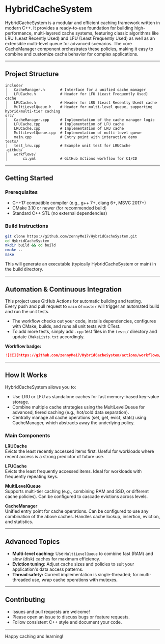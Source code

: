# HybridCacheSystem

HybridCacheSystem is a modular and efficient caching framework written in modern C++. It provides a ready-to-use foundation for building high-performance, multi-layered cache systems, featuring classic algorithms like LRU (Least Recently Used) and LFU (Least Frequently Used) as well as an extensible multi-level queue for advanced scenarios. The core CacheManager component orchestrates these policies, making it easy to combine and customize cache behavior for complex applications.

---

## Project Structure

```
include/
│   CacheManager.h       # Interface for a unified cache manager
│   LFUCache.h           # Header for LFU (Least Frequently Used) cache
│   LRUCache.h           # Header for LRU (Least Recently Used) cache
│   MultiLevelQueue.h    # Header for multi-level queue, supporting hybrid/multi-tier caching
src/
│   CacheManager.cpp     # Implementation of the cache manager logic
│   LFUCache.cpp         # Implementation of LFU cache
│   LRUCache.cpp         # Implementation of LRU cache
│   MultiLevelQueue.cpp  # Implementation of multi-level queue
│   main.cpp             # Entry point with interactive demo
tests/
│   test_lru.cpp         # Example unit test for LRUCache
.github/
│   workflows/
│       ci.yml           # GitHub Actions workflow for CI/CD
```

---

## Getting Started

### Prerequisites

- C++17 compatible compiler (e.g., g++ 7+, clang 6+, MSVC 2017+)
- CMake 3.10 or newer (for recommended build)
- Standard C++ STL (no external dependencies)

### Build Instructions

```bash
git clone https://github.com/zennyMe17/HybridCacheSystem.git
cd HybridCacheSystem
mkdir build && cd build
cmake ..
make
```

This will generate an executable (typically HybridCacheSystem or main) in the build directory.

---

## Automation & Continuous Integration

This project uses GitHub Actions for automatic building and testing.  
Every push and pull request to `main` or `master` will trigger an automated build and run the unit tests.

- The workflow checks out your code, installs dependencies, configures with CMake, builds, and runs all unit tests with CTest.
- To add more tests, simply add `.cpp` test files in the `tests/` directory and update `CMakeLists.txt` accordingly.

**Workflow badge:**

```markdown
![CI](https://github.com/zennyMe17/HybridCacheSystem/actions/workflows/ci.yml/badge.svg)
```

---

## How It Works

HybridCacheSystem allows you to:

- Use LRU or LFU as standalone caches for fast memory-based key-value storage.
- Combine multiple cache strategies using the MultiLevelQueue for advanced, tiered caching (e.g., hot/cold data separation).
- Centrally manage all cache operations (set, get, evict, stats) using CacheManager, which abstracts away the underlying policy.

### Main Components

**LRUCache**  
Evicts the least recently accessed items first. Useful for workloads where recent access is a strong predictor of future use.

**LFUCache**  
Evicts the least frequently accessed items. Ideal for workloads with frequently repeating keys.

**MultiLevelQueue**  
Supports multi-tier caching (e.g., combining RAM and SSD, or different cache policies). Can be configured to cascade evictions across levels.

**CacheManager**  
Unified entry point for cache operations. Can be configured to use any combination of the above caches. Handles cache lookup, insertion, eviction, and statistics.

---

## Advanced Topics

- **Multi-level caching:** Use `MultiLevelQueue` to combine fast (RAM) and slow (disk) caches for maximum efficiency.
- **Eviction tuning:** Adjust cache sizes and policies to suit your application's data access patterns.
- **Thread safety:** Current implementation is single-threaded; for multi-threaded use, wrap cache operations with mutexes.

---

## Contributing

- Issues and pull requests are welcome!
- Please open an issue to discuss bugs or feature requests.
- Follow consistent C++ style and document your code.

---

Happy caching and learning!
